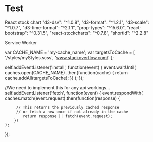 # Test

React stock chart
    "d3-dsv": "^1.0.8",
    "d3-format": "^1.2.1",
    "d3-scale": "^1.0.7",
    "d3-time-format": "^2.1.1",
    "prop-types": "^15.6.0",
    "react-bootstrap": "^0.31.5",
    "react-stockcharts": "^0.7.8",
    "shortid": "^2.2.8"

Service Worker

var CACHE_NAME = 'my-cache_name';
var targetsToCache = [
  '/styles/myStyles.scss',
  'www.stackoverflow.com/'
];

self.addEventListener('install', function(event) {
  event.waitUntil(
    caches.open(CACHE_NAME)
      .then(function(cache) {
        return cache.addAll(targetsToCache);
      })
  );
});

//We need to implement this for any api workings...
self.addEventListener('fetch', function(event) {
    event.respondWith(
        caches.match(event.request).then(function(response) {

         // This returns the previously cached response 
         // or fetch a new once if not already in the cache
            return response || fetch(event.request);
        })
    );
});